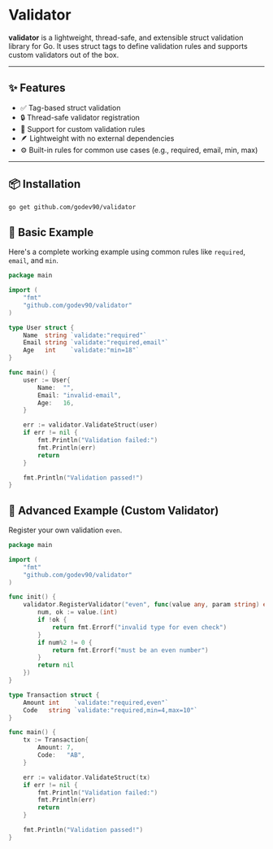 # Validator

**validator** is a lightweight, thread-safe, and extensible struct validation library for Go. It uses struct tags to define validation rules and supports custom validators out of the box.

---

## ✨ Features

- ✅ Tag-based struct validation
- 🔒 Thread-safe validator registration
- 🧩 Support for custom validation rules
- 🪶 Lightweight with no external dependencies
- ⚙️ Built-in rules for common use cases (e.g., required, email, min, max)

---

## 📦 Installation

```bash
go get github.com/godev90/validator
```

##  📘 Basic Example

Here's a complete working example using common rules like `required`, `email`, and `min`.

```go
package main

import (
	"fmt"
	"github.com/godev90/validator"
)

type User struct {
	Name  string `validate:"required"`
	Email string `validate:"required,email"`
	Age   int    `validate:"min=18"`
}

func main() {
	user := User{
		Name:  "",
		Email: "invalid-email",
		Age:   16,
	}

	err := validator.ValidateStruct(user)
	if err != nil {
		fmt.Println("Validation failed:")
		fmt.Println(err)
		return
	}

	fmt.Println("Validation passed!")
}
```

## 🔧 Advanced Example (Custom Validator)

Register your own validation `even`.

```go
package main

import (
	"fmt"
	"github.com/godev90/validator"
)

func init() {
	validator.RegisterValidator("even", func(value any, param string) error {
		num, ok := value.(int)
		if !ok {
			return fmt.Errorf("invalid type for even check")
		}
		if num%2 != 0 {
			return fmt.Errorf("must be an even number")
		}
		return nil
	})
}

type Transaction struct {
	Amount int    `validate:"required,even"`
	Code   string `validate:"required,min=4,max=10"`
}

func main() {
	tx := Transaction{
		Amount: 7,
		Code:   "AB",
	}

	err := validator.ValidateStruct(tx)
	if err != nil {
		fmt.Println("Validation failed:")
		fmt.Println(err)
		return
	}

	fmt.Println("Validation passed!")
}
```